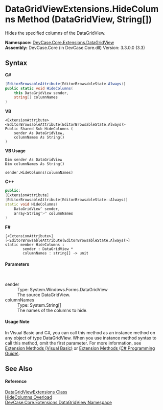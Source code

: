 # DataGridViewExtensions.HideColumns Method (DataGridView, String[])
 

Hides the specified columns of the DataGridView.

**Namespace:**&nbsp;<a href="N_DevCase_Core_Extensions_DataGridView">DevCase.Core.Extensions.DataGridView</a><br />**Assembly:**&nbsp;DevCase.Core (in DevCase.Core.dll) Version: 3.3.0.0 (3.3)

## Syntax

**C#**<br />
``` C#
[EditorBrowsableAttribute(EditorBrowsableState.Always)]
public static void HideColumns(
	this DataGridView sender,
	string[] columnNames
)
```

**VB**<br />
``` VB
<ExtensionAttribute>
<EditorBrowsableAttribute(EditorBrowsableState.Always)>
Public Shared Sub HideColumns ( 
	sender As DataGridView,
	columnNames As String()
)
```

**VB Usage**<br />
``` VB Usage
Dim sender As DataGridView
Dim columnNames As String()

sender.HideColumns(columnNames)
```

**C++**<br />
``` C++
public:
[ExtensionAttribute]
[EditorBrowsableAttribute(EditorBrowsableState::Always)]
static void HideColumns(
	DataGridView^ sender, 
	array<String^>^ columnNames
)
```

**F#**<br />
``` F#
[<ExtensionAttribute>]
[<EditorBrowsableAttribute(EditorBrowsableState.Always)>]
static member HideColumns : 
        sender : DataGridView * 
        columnNames : string[] -> unit 

```


#### Parameters
&nbsp;<dl><dt>sender</dt><dd>Type: System.Windows.Forms.DataGridView<br />The source DataGridView.</dd><dt>columnNames</dt><dd>Type: System.String[]<br />The names of the columns to hide.</dd></dl>

#### Usage Note
In Visual Basic and C#, you can call this method as an instance method on any object of type DataGridView. When you use instance method syntax to call this method, omit the first parameter. For more information, see <a href="https://docs.microsoft.com/dotnet/visual-basic/programming-guide/language-features/procedures/extension-methods">Extension Methods (Visual Basic)</a> or <a href="https://docs.microsoft.com/dotnet/csharp/programming-guide/classes-and-structs/extension-methods">Extension Methods (C# Programming Guide)</a>.

## See Also


#### Reference
<a href="T_DevCase_Core_Extensions_DataGridView_DataGridViewExtensions">DataGridViewExtensions Class</a><br /><a href="Overload_DevCase_Core_Extensions_DataGridView_DataGridViewExtensions_HideColumns">HideColumns Overload</a><br /><a href="N_DevCase_Core_Extensions_DataGridView">DevCase.Core.Extensions.DataGridView Namespace</a><br />